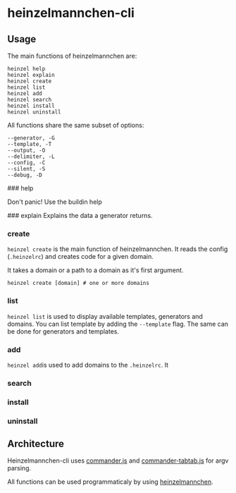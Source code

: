 heinzelmannchen-cli
===================

Usage
-----

The main functions of heinzelmannchen are:
```shell
heinzel help
heinzel explain
heinzel create
heinzel list
heinzel add
heinzel search
heinzel install
heinzel uninstall
```

All functions share the same subset of options:
```shell
--generator, -G
--template, -T
--output, -O
--delimiter, -L
--config, -C
--silent, -S
--debug, -D
```

### help

Don't panic! Use the buildin help

### explain
Explains the data a generator returns.

### create

`heinzel create` is the main function of heinzelmannchen.
It reads the config (`.heinzelrc`) and creates code for a given domain.

It takes a domain or a path to a domain as it's first argument.

```shell
heinzel create [domain] # one or more domains
```

### list
`heinzel list` is used to display available templates, generators and domains.
You can list template by adding the `--template` flag. The same can be done for generators and templates.

### add
`heinzel add`is used to add domains to the `.heinzelrc`.
It

### search
### install
### uninstall

Architecture
------------

Heinzelmannchen-cli uses [commander.js](https://github.com/visionmedia/commander.js) and [commander-tabtab.js](https://github.com/bencevans/commander-tabtab.js)
for argv parsing.

All functions can be used programmaticaly by using [heinzelmannchen](https://github.com/heinzelmannchen/heinzelmannchen).
